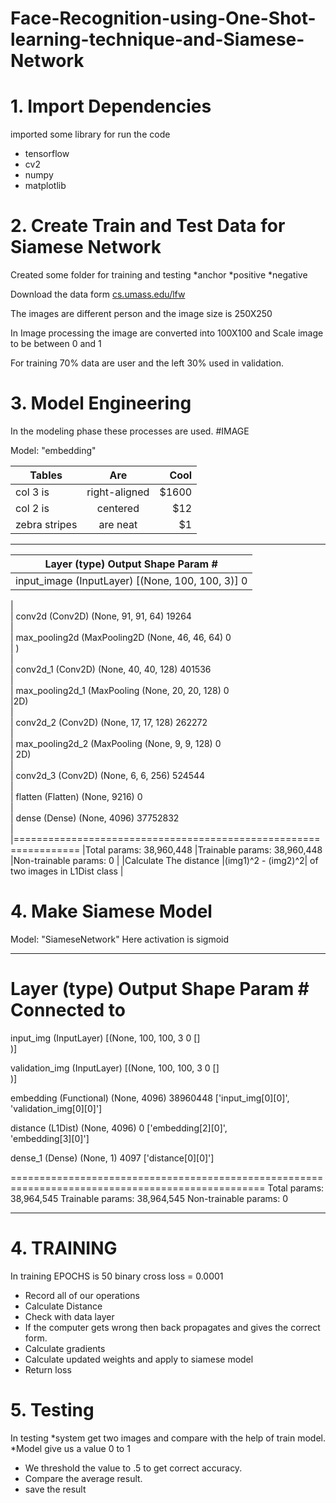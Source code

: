 # Face-Recognition-using-One-Shot-learning-technique-and-Siamese-Network

# 1. Import Dependencies
imported some library for run the code
* tensorflow
* cv2
* numpy 
* matplotlib 

# 2. Create Train and Test Data for Siamese Network
Created some folder for training and testing
*anchor
*positive
*negative

Download the data form
[cs.umass.edu/lfw](http://vis-www.cs.umass.edu/lfw/)

The images are different person and the image size is 250X250
 
In Image processing the image are converted into 100X100 and Scale image to be between 0 and 1

For training 70% data are user and the left 30% used in validation.


# 3. Model Engineering
In the modeling phase these processes are used.
#IMAGE

Model: "embedding"

| Tables        | Are           | Cool  |
| ------------- |:-------------:| -----:|
| col 3 is      | right-aligned | $1600 |
| col 2 is      | centered      |   $12 |
| zebra stripes | are neat      |    $1 |
_________________________________________________________________
| Layer (type)                Output Shape              Param #   
|-----------------------------------------------------------------
| input_image (InputLayer)    [(None, 100, 100, 3)]     0         
|                                                                 
| conv2d (Conv2D)             (None, 91, 91, 64)        19264     
|                                                                 
| max_pooling2d (MaxPooling2D  (None, 46, 46, 64)       0         
| )                                                               
|                                                                 
| conv2d_1 (Conv2D)           (None, 40, 40, 128)       401536    
|                                                                 
| max_pooling2d_1 (MaxPooling  (None, 20, 20, 128)      0         
|2D)                                                             
|                                                                 
| conv2d_2 (Conv2D)           (None, 17, 17, 128)       262272    
|                                                                 
| max_pooling2d_2 (MaxPooling  (None, 9, 9, 128)        0         
| 2D)                                                             
|                                                                 
| conv2d_3 (Conv2D)           (None, 6, 6, 256)         524544    
|                                                                 
| flatten (Flatten)           (None, 9216)              0         
|                                                                 
| dense (Dense)               (None, 4096)              37752832  
|                                                                 
|=================================================================
|Total params: 38,960,448
|Trainable params: 38,960,448
|Non-trainable params: 0
|
|Calculate The distance  |(img1)^2 - (img2)^2| of two images in L1Dist class
|

# 4. Make Siamese Model

Model: "SiameseNetwork" 
Here activation is sigmoid
__________________________________________________________________________________________________
 Layer (type)                   Output Shape         Param #     Connected to                     
==================================================================================================
 input_img (InputLayer)         [(None, 100, 100, 3  0           []                               
                                )]                                                                
                                                                                                  
 validation_img (InputLayer)    [(None, 100, 100, 3  0           []                               
                                )]                                                                
                                                                                                  
 embedding (Functional)         (None, 4096)         38960448    ['input_img[0][0]',              
                                                                  'validation_img[0][0]']         
                                                                                                  
 distance (L1Dist)              (None, 4096)         0           ['embedding[2][0]',              
                                                                  'embedding[3][0]']              
                                                                                                  
 dense_1 (Dense)                (None, 1)            4097        ['distance[0][0]']               
                                                                                                  
==================================================================================================
Total params: 38,964,545
Trainable params: 38,964,545
Non-trainable params: 0
__________________________________________________________________________________________________


# 4. TRAINING
In training EPOCHS is 50
binary cross loss = 0.0001
* Record all of our operations
* Calculate Distance
* Check with data layer
* If the computer gets wrong then back propagates and gives the correct form.
* Calculate gradients
* Calculate updated weights and apply to siamese model
* Return loss


# 5. Testing 

In testing 
*system get two images and compare with the help of train model.
*Model give us a value 0 to 1
* We threshold the value to .5 to get correct accuracy.
* Compare the average result.
* save the result
